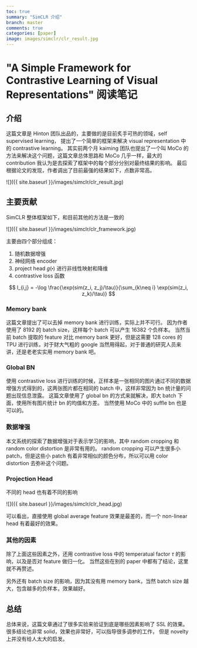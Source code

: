 ```yaml
---
toc: true
summary: "SimCLR 介绍"
branch: master
comments: true
categories: [paper]
image: images/simclr/clr_result.jpg
---
```


# "A Simple Framework for Contrastive Learning of Visual Representations" 阅读笔记

## 介绍

这篇文章是 Hinton 团队出品的，主要做的是目前炙手可热的领域，self supervised learning，
提出了一个简单的框架来解决 visual representation 中的 contrastive learning。
其实前两个月 kaiming 团队也提出了一个叫 MoCo 的方法来解决这个问题，这篇文章总体思路和 MoCo 几乎一样，最大的 contribution 我认为是去探索了框架中的每个部分分别对最终结果的影响。
最后根据论文的发现，作者调出了目前最强的结果如下，点数非常高。

![]({{ site.baseurl }}/images/simclr/clr_result.jpg)

## 主要贡献

SimCLR 整体框架如下，和目前其他的方法是一致的

![]({{ site.baseurl }}/images/simclr/clr_framework.jpg)

主要由四个部分组成：

1. 随机数据增强
2. 神经网络 encoder
3. project head $g(\centerdot)$ 进行非线性映射和降维
4. contrastive loss 函数

$$
l_{i,j} = -\log \frac{\exp(sim(z_i, z_j)/\tau)}{\sum_{k\neq i} \exp(sim(z_i, z_k)/\tau)}
$$

### Memory bank

这篇文章提出了可以去掉 memory bank 进行训练，实际上并不可行。
因为作者使用了 8192 的 batch size，这样每个 batch 可以产生 16382 个负样本。
当然当前 batch 提取的 feature 对比 memory bank 更好，但是这需要 128 cores 的 TPU 进行训练，对于财大气粗的 google 当然用得起，对于普通的研究人员来讲，还是老老实实用 memory bank 吧。

### Global BN

使用 contrastive loss 进行训练的时候，正样本是一张相同的图片通过不同的数据增强方式得到的，这两张图片都在相同的 batch 中，这样非常因为 bn 统计量的问题出现信息泄露。
这篇文章使用了 global bn 的方式来就解决，即大 batch 下面，使用所有图片统计 bn 的均值和方差。
当然使用 MoCo 中的 suffle bn 也是可以的。

### 数据增强

本文系统的探索了数据增强对于表示学习的影响，其中 random cropping 和 random color distortion 是非常有用的。
random cropping 可以产生很多小 patch，但是这些小 patch 有着非常相似的颜色分布，所以可以用 color distortion 去弥补这个问题。

### Projection Head

不同的 head 也有着不同的影响

![]({{ site.baseurl }}/images/simclr/clr_head.jpg)

可以看出，直接使用 global average feature 效果是最差的，而一个 non-linear head 有着最好的效果。

### 其他的因素

除了上面这些因素之外，还用 contrastive loss 中的 temperatual factor $\tau$ 的影响，以及是否对 feature 做归一化。
当然这些在别的 paper 中都有了结论，这里就不再赘述。

另外还有 batch size 的影响，因为其没有用 memory bank，当然 batch size 越大，包含越多的负样本，效果越好。

## 总结

总体来说，这篇文章通过了很多实验来验证到底是哪些因素影响了 SSL 的效果。
很多结论也非常 solid，效果也非常好，可以指导很多调参的工作，
但是 novelty 上并没有给人太大的启发。

